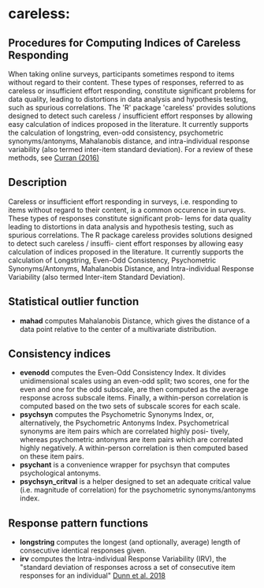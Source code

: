 # careless:
## Procedures for Computing Indices of Careless Responding

When taking online surveys, participants sometimes respond to items without regard to their content. These types of responses, referred to as careless or insufficient effort responding, constitute significant problems for data quality, leading to distortions in data analysis and hypothesis testing, such as spurious correlations. The 'R' package 'careless' provides solutions designed to detect such careless / insufficient effort responses by allowing easy calculation of indices proposed in the literature. It currently supports the calculation of longstring, even-odd consistency, psychometric synonyms/antonyms, Mahalanobis distance, and intra-individual response variability (also termed inter-item standard deviation). For a review of these methods, see [Curran (2016)](https://www.sciencedirect.com/science/article/abs/pii/S0022103115000931?via%3Dihub)

## Description
Careless or insufficient effort responding in surveys, i.e. responding to items without regard to their
content, is a common occurence in surveys. These types of responses constitute significant prob-
lems for data quality leading to distortions in data analysis and hypothesis testing, such as spurious
correlations. The R package careless provides solutions designed to detect such careless / insuffi-
cient effort responses by allowing easy calculation of indices proposed in the literature. It currently
supports the calculation of Longstring, Even-Odd Consistency, Psychometric Synonyms/Antonyms,
Mahalanobis Distance, and Intra-individual Response Variability (also termed Inter-item Standard
Deviation).

## Statistical outlier function
* **mahad** computes Mahalanobis Distance, which gives the distance of a data point relative to the
center of a multivariate distribution.
## Consistency indices
* **evenodd** computes the Even-Odd Consistency Index. It divides unidimensional scales using
an even-odd split; two scores, one for the even and one for the odd subscale, are then computed
as the average response across subscale items. Finally, a within-person correlation is computed
based on the two sets of subscale scores for each scale.
* **psychsyn** computes the Psychometric Synonyms Index, or, alternatively, the Psychometric
Antonyms Index. Psychometrical synonyms are item pairs which are correlated highly posi-
tively, whereas psychometric antonyms are item pairs which are correlated highly negatively.
A within-person correlation is then computed based on these item pairs.
* **psychant** is a convenience wrapper for psychsyn that computes psychological antonyms.
* **psychsyn_critval** is a helper designed to set an adequate critical value (i.e. magnitude of
correlation) for the psychometric synonyms/antonyms index.
## Response pattern functions
* **longstring** computes the longest (and optionally, average) length of consecutive identical
responses given.
* **irv** computes the Intra-individual Response Variability (IRV), the "standard deviation of responses across a set of consecutive item responses for an individual" [Dunn et al. 2018](https://link.springer.com/article/10.1007/s10869-016-9479-0)
